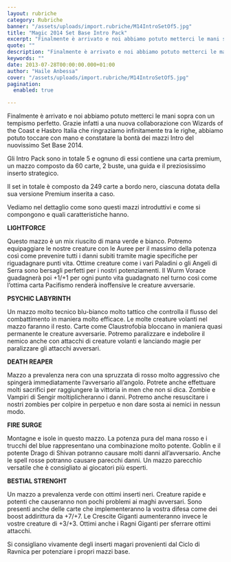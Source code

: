 ```yaml
---
layout: rubriche
category: Rubriche
banner: "/assets/uploads/import.rubriche/M14IntroSetOf5.jpg"
title: "Magic 2014 Set Base Intro Pack"
excerpt: "Finalmente è arrivato e noi abbiamo potuto metterci le mani sopra con un tempismo perfetto. Grazie infatti a una nuova collaborazione con Wizards of the Coast e Hasbro Italia che ringraziamo infinitamente tra le righe, abbiamo potuto toccare con mano e constatare la bontà dei mazzi Intro del nuovissimo Set Base 2014. Gli Intro Pack [&hellip"
quote: ""
description: "Finalmente è arrivato e noi abbiamo potuto metterci le mani sopra con un tempismo perfetto. Grazie infatti a una nuova collaborazione con Wizards of the Coast e Hasbro Italia che ringraziamo infinitamente tra le righe, abbiamo potuto toccare con mano e constatare la bontà dei mazzi Intro del nuovissimo Set Base 2014. Gli Intro Pack [&hellip"
keywords: ""
date: 2013-07-28T00:00:00.000+01:00
author: "Haile Anbessa"
cover: "/assets/uploads/import.rubriche/M14IntroSetOf5.jpg"
pagination:
  enabled: true

---
```


Finalmente è arrivato e noi abbiamo potuto metterci le mani sopra con un tempismo perfetto. Grazie infatti a una nuova collaborazione con Wizards of the Coast e Hasbro Italia che ringraziamo infinitamente tra le righe, abbiamo potuto toccare con mano e constatare la bontà dei mazzi Intro del nuovissimo Set Base 2014.

Gli Intro Pack sono in totale 5 e ognuno di essi contiene una carta premium, un mazzo composto da 60 carte, 2 buste, una guida e il preziosissimo inserto strategico.

Il set in totale è composto da 249 carte a bordo nero, ciascuna dotata della sua versione Premium inserita a caso.

Vediamo nel dettaglio come sono questi mazzi introduttivi e come si compongono e quali caratteristiche hanno.

**LIGHTFORCE**

Questo mazzo è un mix riuscito di mana verde e bianco. Potremo equipaggiare le nostre creature con le Auree per il massimo della potenza così come prevenire tutti i danni subiti tramite magie specifiche per riguadagnare punti vita. Ottime creature come i vari Paladini o gli Angeli di Serra sono bersagli perfetti per i nostri potenziamenti. Il Wurm Vorace guadagnerà poi +1/+1 per ogni punto vita guadagnato nel turno così come l’ottima carta Pacifismo renderà inoffensive le creature avversarie.

**PSYCHIC LABYRINTH**

Un mazzo molto tecnico blu-bianco molto tattico che controlla il flusso del combattimento in maniera molto efficace. Le molte creature volanti nel mazzo faranno il resto. Carte come Claustrofobia bloccano in maniera quasi permanente le creature avversarie. Potremo paralizzare e indebolire il nemico anche con attacchi di creature volanti e lanciando magie per paralizzare gli attacchi avversari.

**DEATH REAPER**

Mazzo a prevalenza nera con una spruzzata di rosso molto aggressivo che spingerà immediatamente l’avversario all’angolo. Potrete anche effettuare molti sacrifici per raggiungere la vittoria in men che non si dica. Zombie e Vampiri di Sengir moltiplicheranno i danni. Potremo anche resuscitare i nostri zombies per colpire in perpetuo e non dare sosta ai nemici in nessun modo.

**FIRE SURGE**

Montagne e isole in questo mazzo. La potenza pura del mana rosso e i trucchi del blue rappresentano una combinazione molto potente. Goblin e il potente Drago di Shivan potranno causare molti danni all’avversario. Anche le spell rosse potranno causare parecchi danni. Un mazzo parecchio versatile che è consigliato ai giocatori più esperti.

**BESTIAL STRENGHT**

Un mazzo a prevalenza verde con ottimi inserti neri. Creature rapide e potenti che causeranno non pochi problemi ai maghi avversari. Sono presenti anche delle carte che implementeranno la vostra difesa come dei boost addirittura da +7/+7\. Le Crescite Giganti aumenteranno invece le vostre creature di +3/+3\. Ottimi anche i Ragni Giganti per sferrare ottimi attacchi.

Si consigliano vivamente degli inserti magari provenienti dal Ciclo di Ravnica per potenziare i propri mazzi base.